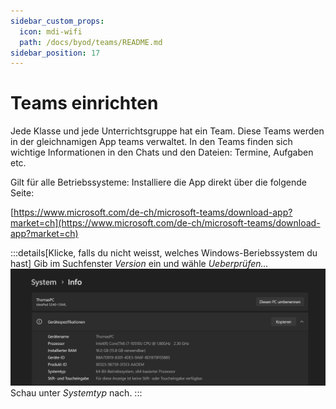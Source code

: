 ```yaml
---
sidebar_custom_props:
  icon: mdi-wifi
  path: /docs/byod/teams/README.md
sidebar_position: 17
---
```


# Teams einrichten

Jede Klasse und jede Unterrichtsgruppe hat ein Team. Diese Teams werden in der gleichnamigen App teams verwaltet. In den Teams finden sich wichtige Informationen in den Chats und den Dateien: Termine, Aufgaben etc.

Gilt für alle Betriebssysteme: Installiere die App direkt über die folgende Seite:

[https://www.microsoft.com/de-ch/microsoft-teams/download-app?market=ch](https://www.microsoft.com/de-ch/microsoft-teams/download-app?market=ch)

:::details[Klicke, falls du nicht weisst, welches Windows-Beriebssystem du hast]
Gib im Suchfenster _Version_ ein und  wähle _Ueberprüfen..._
![](WinVersion.png)
Schau unter _Systemtyp_ nach.
:::

